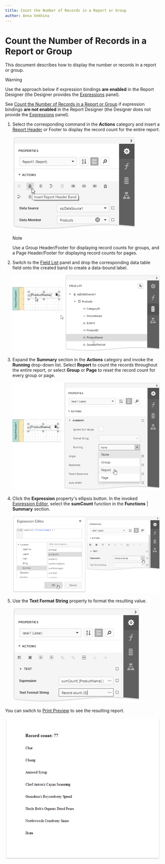 ```yaml
---
title: Count the Number of Records in a Report or Group
author: Anna Vekhina
---
```

# Count the Number of Records in a Report or Group

This document describes how to display the number or records in a report or group.

> [!Warning]
> Use the approach below if expression bindings **are enabled** in the Report Designer (the Designer provides the [Expressions](../../report-designer-tools/ui-panels/expressions-panel.md) panel).
>
> See [Count the Number of Records in a Report or Group](../shape-data-data-bindings/count-the-number-of-records-in-a-report-or-group.md) if expression bindings **are not enabled** in the Report Designer (the Designer does not provide the [Expressions](../../report-designer-tools/ui-panels/expressions-panel.md) panel).


1. Select the corresponding command in the **Actions** category and insert a [Report Header](../../introduction-to-banded-reports.md) or Footer to display the record count for the entire report.
	
	![](../../../../images/eurd-web-shaping-insert-report-header.png)
	
	> [!Note]
	> Use a Group Header/Footer for displaying record counts for groups, and a Page Header/Footer for displaying record counts for pages.

2. Switch to the [Field List](../../report-designer-tools/ui-panels/field-list.md) panel and drop the corresponding data table field onto the created band to create a data-bound label.
	
	![](../../../../images/eurd-web-shaping-drop-field-onto-report-header.png)

3. Expand the **Summary** section in the **Actions** category and invoke the **Running** drop-down list. Select **Report** to count the records throughout the entire report, or select **Group** or **Page** to reset the record count for every group or page.
	
	![](../../../../images/eurd-web-shaping-count-summary-running.png)

4. Click the **Expression** property's ellipsis button. In the invoked [Expression Editor](../../report-designer-tools/expression-editor.md), select the **sumCount** function in the **Functions** | **Summary** section.
	
	![](../../../../images/eurd-web-shaping-count-expression.png)

6. Use the **Text Format String** property to format the resulting value.
	
	![](../../../../images/eurd-web-shaping-count-format-string.png)

You can switch to [Print Preview](../../preview-print-and-export-reports.md) to see the resulting report.

![](../../../../images/eurd-web-shaping-count-result.png)
